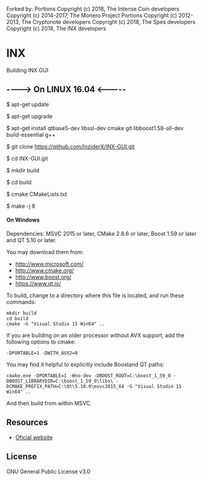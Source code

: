 Forked by:
Portions Copyright (c) 2018, The Intense Coin developers 
Copyright (c) 2014-2017, The Monero Project Portions 
Copyright (c) 2012-2013, The Cryptonote developers
Copyright (c) 2018, The Spes developers
Copyright (c) 2018, The INX developers

# INX
 

Building INX GUI

----> On LINUX 16.04 <-----
---------------------------

$ apt-get update

$ apt-get upgrade

$ apt-get install qtbase5-dev libssl-dev cmake git libboost1.58-all-dev build-essential g++

$ git clone https://github.com/InziderX/INX-GUI.git

$ cd INX-GUI.git

$ mkdir build

$ cd build

$ cmake CMakeLists.txt

$ make -j 8


#### On Windows

Dependencies: MSVC 2015 or later, CMake 2.8.6 or later, Boost 1.59 or later and QT 5.10 or later.

You may download them from:

* http://www.microsoft.com/
* http://www.cmake.org/
* http://www.boost.org/
* https://www.qt.io/

To build, change to a directory where this file is located, and run these commands:
```
mkdir build
cd build
cmake -G "Visual Studio 15 Win64" ..
```

If you are building on an older processor without AVX support, add the following options to cmake:
```
-DPORTABLE=1 -DWITH_AVX2=0
```

You may find it helpful to explicitly include Boostand QT paths:
```
cmake.exe -DPORTABLE=1 -Wno-dev -DBOOST_ROOT=C:\boost_1_59_0 -DBOOST_LIBRARYDIR=C:\boost_1_59_0\libs\ -DCMAKE_PREFIX_PATH=C:\Qt\5.10.0\msvc2015_64 -G "Visual Studio 15 Win64" ..
```

And then build from within MSVC.




## Resources
* [Oficial website](https://inziderx.io/)


## License
GNU General Public License v3.0

